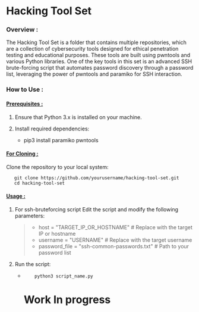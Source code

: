 # Hacking Tool Set

### Overview :
The Hacking Tool Set is a folder that contains multiple repositories, which are a collection of cybersecurity tools designed for ethical penetration testing and educational purposes. These tools are built using pwntools and various Python libraries. One of the key tools in this set is an advanced SSH brute-forcing script that automates password discovery through a password list, leveraging the power of pwntools and paramiko for SSH interaction.

### How to Use :
#### <ins>  Prerequisites : </ins>
1. Ensure that Python 3.x is installed on your machine.
2. Install required dependencies:

     - pip3 install paramiko pwntools
  
#### <ins>   For Cloning : </ins>
Clone the repository to your local system:

       git clone https://github.com/yourusername/hacking-tool-set.git
       cd hacking-tool-set

#### <ins>   Usage : </ins>
1. For ssh-bruteforcing script
   Edit the script and modify the following parameters:
   > - host = "TARGET_IP_OR_HOSTNAME"  # Replace with the target IP or hostname
   > - username = "USERNAME"  # Replace with the target username
   > - password_file = "ssh-common-passwords.txt"  # Path to your password list
2. Run the script:
    -         python3 script_name.py
  
      # Work In progress

